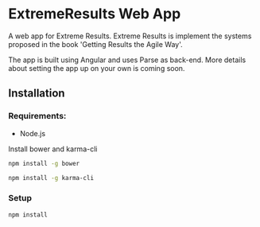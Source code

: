 # ExtremeResults Web App

A web app for Extreme Results.
Extreme Results is implement the systems proposed in the book 'Getting Results the Agile Way'.

The app is built using Angular and uses Parse as back-end.
More details about setting the app up on your own is coming soon.


## Installation

### Requirements:

* Node.js

Install bower and karma-cli

```bash
npm install -g bower
```

```bash
npm install -g karma-cli
```

### Setup

```bash
npm install
```
